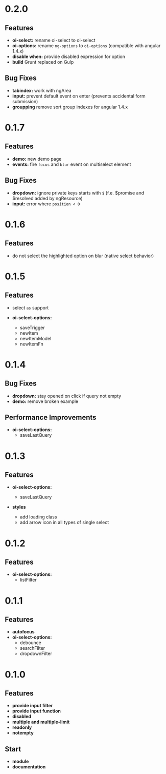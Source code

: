 <a name="0.2.0"></a>
# 0.2.0

## Features

- **oi-select:** rename oi-select to oi-select
- **oi-options:** rename `ng-options` to `oi-options` (compatible with angular 1.4.x)
- **disable when:** provide disabled expression for option
- **build** Grunt replaced on Gulp

## Bug Fixes

- **tabindex:** work with ngArea
- **input:** prevent default event on enter (prevents accidental form submission)
- **groupping** remove sort group indexes for angular 1.4.x

<a name="0.1.7"></a>
# 0.1.7

## Features

- **demo:** new demo page
- **events:** fire `focus` and `blur` event on multiselect element

## Bug Fixes

- **dropdown:** ignore private keys starts with `$` (f.e. $promise and $resolved added by ngResource)
- **input:** error where `position < 0`

<a name="0.1.6"></a>
# 0.1.6

## Features

- do not select the highlighted option on blur (native select behavior)

<a name="0.1.5"></a>
# 0.1.5

## Features

- select `as` support

- **oi-select-options:**
    - saveTrigger
    - newItem
    - newItemModel
    - newItemFn

<a name="0.1.4"></a>
# 0.1.4

## Bug Fixes

- **dropdown:** stay opened on click if query not empty
- **demo:** remove broken example

## Performance Improvements

- **oi-select-options:**
    - saveLastQuery

<a name="0.1.3"></a>
# 0.1.3

## Features

- **oi-select-options:**
    - saveLastQuery

- **styles**
    - add loading class
    - add arrow icon in all types of single select

<a name="0.1.2"></a>
# 0.1.2

## Features

- **oi-select-options:**
    - listFilter


<a name="0.1.1"></a>
# 0.1.1

## Features

- **autofocus**
- **oi-select-options:**
    - debounce
    - searchFilter
    - dropdownFilter


<a name="0.1.0"></a>
# 0.1.0

## Features

- **provide input filter**
- **provide input function**
- **disabled**
- **multiple and multiple-limit**
- **readonly**
- **notempty**

## Start

- **module**
- **documentation**